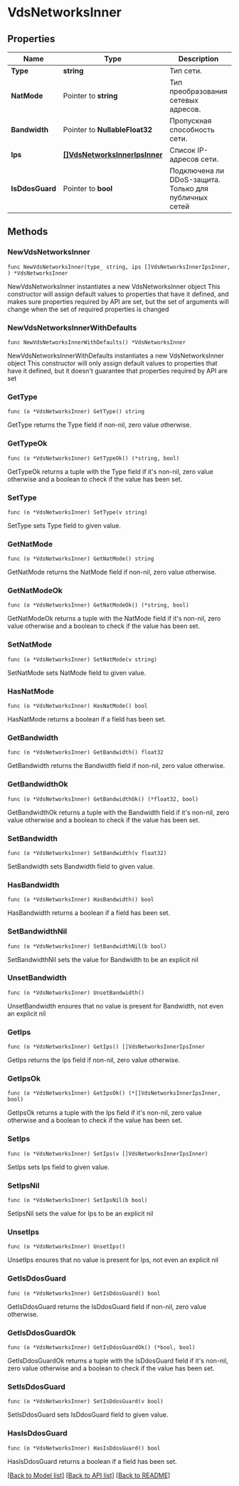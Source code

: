 # VdsNetworksInner

## Properties

Name | Type | Description | Notes
------------ | ------------- | ------------- | -------------
**Type** | **string** | Тип сети. | 
**NatMode** | Pointer to **string** | Тип преобразования сетевых адресов. | [optional] 
**Bandwidth** | Pointer to **NullableFloat32** | Пропускная способность сети. | [optional] 
**Ips** | [**[]VdsNetworksInnerIpsInner**](VdsNetworksInnerIpsInner.md) | Список IP-адресов сети. | 
**IsDdosGuard** | Pointer to **bool** | Подключена ли DDoS-защита. Только для публичных сетей | [optional] 

## Methods

### NewVdsNetworksInner

`func NewVdsNetworksInner(type_ string, ips []VdsNetworksInnerIpsInner, ) *VdsNetworksInner`

NewVdsNetworksInner instantiates a new VdsNetworksInner object
This constructor will assign default values to properties that have it defined,
and makes sure properties required by API are set, but the set of arguments
will change when the set of required properties is changed

### NewVdsNetworksInnerWithDefaults

`func NewVdsNetworksInnerWithDefaults() *VdsNetworksInner`

NewVdsNetworksInnerWithDefaults instantiates a new VdsNetworksInner object
This constructor will only assign default values to properties that have it defined,
but it doesn't guarantee that properties required by API are set

### GetType

`func (o *VdsNetworksInner) GetType() string`

GetType returns the Type field if non-nil, zero value otherwise.

### GetTypeOk

`func (o *VdsNetworksInner) GetTypeOk() (*string, bool)`

GetTypeOk returns a tuple with the Type field if it's non-nil, zero value otherwise
and a boolean to check if the value has been set.

### SetType

`func (o *VdsNetworksInner) SetType(v string)`

SetType sets Type field to given value.


### GetNatMode

`func (o *VdsNetworksInner) GetNatMode() string`

GetNatMode returns the NatMode field if non-nil, zero value otherwise.

### GetNatModeOk

`func (o *VdsNetworksInner) GetNatModeOk() (*string, bool)`

GetNatModeOk returns a tuple with the NatMode field if it's non-nil, zero value otherwise
and a boolean to check if the value has been set.

### SetNatMode

`func (o *VdsNetworksInner) SetNatMode(v string)`

SetNatMode sets NatMode field to given value.

### HasNatMode

`func (o *VdsNetworksInner) HasNatMode() bool`

HasNatMode returns a boolean if a field has been set.

### GetBandwidth

`func (o *VdsNetworksInner) GetBandwidth() float32`

GetBandwidth returns the Bandwidth field if non-nil, zero value otherwise.

### GetBandwidthOk

`func (o *VdsNetworksInner) GetBandwidthOk() (*float32, bool)`

GetBandwidthOk returns a tuple with the Bandwidth field if it's non-nil, zero value otherwise
and a boolean to check if the value has been set.

### SetBandwidth

`func (o *VdsNetworksInner) SetBandwidth(v float32)`

SetBandwidth sets Bandwidth field to given value.

### HasBandwidth

`func (o *VdsNetworksInner) HasBandwidth() bool`

HasBandwidth returns a boolean if a field has been set.

### SetBandwidthNil

`func (o *VdsNetworksInner) SetBandwidthNil(b bool)`

 SetBandwidthNil sets the value for Bandwidth to be an explicit nil

### UnsetBandwidth
`func (o *VdsNetworksInner) UnsetBandwidth()`

UnsetBandwidth ensures that no value is present for Bandwidth, not even an explicit nil
### GetIps

`func (o *VdsNetworksInner) GetIps() []VdsNetworksInnerIpsInner`

GetIps returns the Ips field if non-nil, zero value otherwise.

### GetIpsOk

`func (o *VdsNetworksInner) GetIpsOk() (*[]VdsNetworksInnerIpsInner, bool)`

GetIpsOk returns a tuple with the Ips field if it's non-nil, zero value otherwise
and a boolean to check if the value has been set.

### SetIps

`func (o *VdsNetworksInner) SetIps(v []VdsNetworksInnerIpsInner)`

SetIps sets Ips field to given value.


### SetIpsNil

`func (o *VdsNetworksInner) SetIpsNil(b bool)`

 SetIpsNil sets the value for Ips to be an explicit nil

### UnsetIps
`func (o *VdsNetworksInner) UnsetIps()`

UnsetIps ensures that no value is present for Ips, not even an explicit nil
### GetIsDdosGuard

`func (o *VdsNetworksInner) GetIsDdosGuard() bool`

GetIsDdosGuard returns the IsDdosGuard field if non-nil, zero value otherwise.

### GetIsDdosGuardOk

`func (o *VdsNetworksInner) GetIsDdosGuardOk() (*bool, bool)`

GetIsDdosGuardOk returns a tuple with the IsDdosGuard field if it's non-nil, zero value otherwise
and a boolean to check if the value has been set.

### SetIsDdosGuard

`func (o *VdsNetworksInner) SetIsDdosGuard(v bool)`

SetIsDdosGuard sets IsDdosGuard field to given value.

### HasIsDdosGuard

`func (o *VdsNetworksInner) HasIsDdosGuard() bool`

HasIsDdosGuard returns a boolean if a field has been set.


[[Back to Model list]](../README.md#documentation-for-models) [[Back to API list]](../README.md#documentation-for-api-endpoints) [[Back to README]](../README.md)


